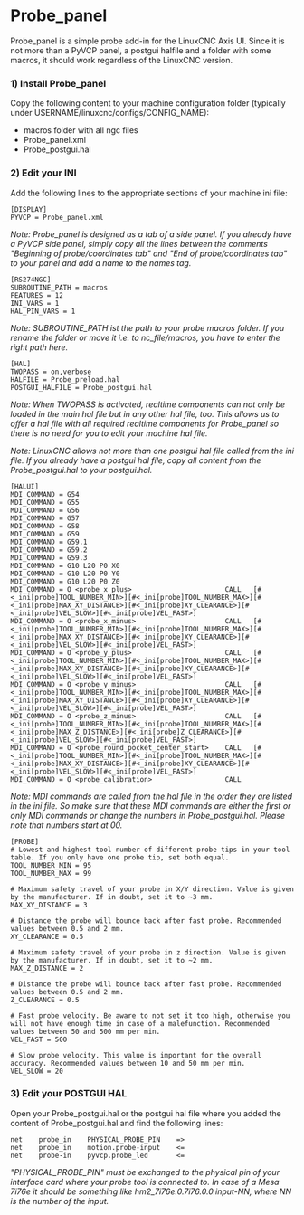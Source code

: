 # Probe_panel

Probe_panel is a simple probe add-in for the LinuxCNC Axis UI. Since it is not more than a PyVCP panel, a postgui halfile and a folder with some macros, it should work regardless of the LinuxCNC version.

### 1) Install Probe_panel

Copy the following content to your machine configuration folder (typically under USERNAME/linuxcnc/configs/CONFIG_NAME):
- macros folder with all ngc files
- Probe_panel.xml
- Probe_postgui.hal

### 2) Edit your INI

Add the following lines to the appropriate sections of your machine ini file:

```
[DISPLAY]
PYVCP = Probe_panel.xml
```

*Note: Probe_panel is designed as a tab of a side panel. If you already have a PyVCP side panel, simply copy all the lines between the comments "Beginning of probe/coordinates tab" and "End of probe/coordinates tab" to your panel and add a name to the names tag.*

```
[RS274NGC]
SUBROUTINE_PATH = macros
FEATURES = 12
INI_VARS = 1
HAL_PIN_VARS = 1
```

*Note: SUBROUTINE_PATH ist the path to your probe macros folder. If you rename the folder or move it i.e. to nc_file/macros, you have to enter the right path here.*

```
[HAL]
TWOPASS = on,verbose
HALFILE = Probe_preload.hal
POSTGUI_HALFILE = Probe_postgui.hal
```

*Note: When TWOPASS is activated, realtime components can not only be loaded in the main hal file but in any other hal file, too. This allows us to offer a hal file with all required realtime components for Probe_panel so there is no need for you to edit your machine hal file.*

*Note: LinuxCNC allows not more than one postgui hal file called from the ini file. If you already have a postgui hal file, copy all content from the Probe_postgui.hal to your postgui.hal.*

```
[HALUI]
MDI_COMMAND = G54
MDI_COMMAND = G55
MDI_COMMAND = G56
MDI_COMMAND = G57
MDI_COMMAND = G58
MDI_COMMAND = G59
MDI_COMMAND = G59.1
MDI_COMMAND = G59.2
MDI_COMMAND = G59.3
MDI_COMMAND = G10 L20 P0 X0
MDI_COMMAND = G10 L20 P0 Y0
MDI_COMMAND = G10 L20 P0 Z0
MDI_COMMAND = O <probe_x_plus>                       CALL	[#<_ini[probe]TOOL_NUMBER_MIN>][#<_ini[probe]TOOL_NUMBER_MAX>][#<_ini[probe]MAX_XY_DISTANCE>][#<_ini[probe]XY_CLEARANCE>][#<_ini[probe]VEL_SLOW>][#<_ini[probe]VEL_FAST>]
MDI_COMMAND = O <probe_x_minus>                      CALL	[#<_ini[probe]TOOL_NUMBER_MIN>][#<_ini[probe]TOOL_NUMBER_MAX>][#<_ini[probe]MAX_XY_DISTANCE>][#<_ini[probe]XY_CLEARANCE>][#<_ini[probe]VEL_SLOW>][#<_ini[probe]VEL_FAST>]
MDI_COMMAND = O <probe_y_plus>                       CALL	[#<_ini[probe]TOOL_NUMBER_MIN>][#<_ini[probe]TOOL_NUMBER_MAX>][#<_ini[probe]MAX_XY_DISTANCE>][#<_ini[probe]XY_CLEARANCE>][#<_ini[probe]VEL_SLOW>][#<_ini[probe]VEL_FAST>]
MDI_COMMAND = O <probe_y_minus>                      CALL	[#<_ini[probe]TOOL_NUMBER_MIN>][#<_ini[probe]TOOL_NUMBER_MAX>][#<_ini[probe]MAX_XY_DISTANCE>][#<_ini[probe]XY_CLEARANCE>][#<_ini[probe]VEL_SLOW>][#<_ini[probe]VEL_FAST>]
MDI_COMMAND = O <probe_z_minus>                      CALL	[#<_ini[probe]TOOL_NUMBER_MIN>][#<_ini[probe]TOOL_NUMBER_MAX>][#<_ini[probe]MAX_Z_DISTANCE>][#<_ini[probe]Z_CLEARANCE>][#<_ini[probe]VEL_SLOW>][#<_ini[probe]VEL_FAST>]
MDI_COMMAND = O <probe_round_pocket_center_start>    CALL	[#<_ini[probe]TOOL_NUMBER_MIN>][#<_ini[probe]TOOL_NUMBER_MAX>][#<_ini[probe]MAX_XY_DISTANCE>][#<_ini[probe]XY_CLEARANCE>][#<_ini[probe]VEL_SLOW>][#<_ini[probe]VEL_FAST>]
MDI_COMMAND = O <probe_calibration>                  CALL
```

*Note: MDI commands are called from the hal file in the order they are listed in the ini file. So make sure that these MDI commands are either the first or only MDI commands or change the numbers in Probe_postgui.hal. Please note that numbers start at 00.*

```
[PROBE]
# Lowest and highest tool number of different probe tips in your tool table. If you only have one probe tip, set both equal.
TOOL_NUMBER_MIN = 95
TOOL_NUMBER_MAX = 99

# Maximum safety travel of your probe in X/Y direction. Value is given by the manufacturer. If in doubt, set it to ~3 mm.
MAX_XY_DISTANCE = 3

# Distance the probe will bounce back after fast probe. Recommended values between 0.5 and 2 mm.
XY_CLEARANCE = 0.5

# Maximum safety travel of your probe in z direction. Value is given by the manufacturer. If in doubt, set it to ~2 mm.
MAX_Z_DISTANCE = 2

# Distance the probe will bounce back after fast probe. Recommended values between 0.5 and 2 mm.
Z_CLEARANCE = 0.5

# Fast probe velocity. Be aware to not set it too high, otherwise you will not have enough time in case of a malefunction. Recommended values between 50 and 500 mm per min.
VEL_FAST = 500

# Slow probe velocity. This value is important for the overall accuracy. Recommended values between 10 and 50 mm per min.
VEL_SLOW = 20
```

### 3) Edit your POSTGUI HAL

Open your Probe_postgui.hal or the postgui hal file where you added the content of Probe_postgui.hal and find the following lines:

```
net    probe_in    PHYSICAL_PROBE_PIN    =>
net    probe_in    motion.probe-input    <=
net    probe-in    pyvcp.probe_led       <=
```

*"PHYSICAL_PROBE_PIN" must be exchanged to the physical pin of your interface card where your probe tool is connected to. In case of a Mesa 7i76e it should be something like hm2_7i76e.0.7i76.0.0.input-NN, where NN is the number of the input.*


